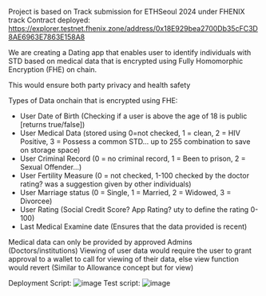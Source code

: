 Project is based on Track submission for ETHSeoul 2024 under FHENIX track
Contract deployed: https://explorer.testnet.fhenix.zone/address/0x18E929bea2700Db35cFC3D8AE6963E7863E158A8

We are creating a Dating app that enables user to identify individuals with STD based on medical data that is encrypted using Fully Homomorphic Encryption (FHE) on chain.

This would ensure both party privacy and health safety

Types of Data onchain that is encrypted using FHE:
- User Date of Birth (Checking if a user is above the age of 18 is public [returns true/false])
- User Medical Data (stored using 0=not checked, 1 = clean, 2 = HIV Positive, 3 = Possess a common STD... up to 255 combination to save on storage space)
- User Criminal Record (0 = no criminal record, 1 = Been to prison, 2 = Sexual Offender...)
- User Fertility Measure (0 = not checked, 1-100 checked by the doctor rating? was a suggestion given by other individuals)
- User Marriage status (0 = Single, 1 = Married, 2 = Widowed, 3 = Divorcee)
- User Rating (Social Credit Score? App Rating? uty to define the rating 0-100)
- Last Medical Examine date (Ensures that the data provided is recent)

Medical data can only be provided by approved Admins (Doctors/institutions)
Viewing of user data would require the user to grant approval to a wallet to call for viewing of their data, else view function would revert (Similar to Allowance concept but for view)


Deployment Script:
![image](https://github.com/0xjunwei/ETHSeoul2024/assets/53926665/17391e5a-b4ec-47ed-a0d5-2865783ce6c5)
Test script:
![image](https://github.com/0xjunwei/ETHSeoul2024/assets/53926665/2c2fcbfe-24b5-47e0-8325-d4b84596c6b2)


